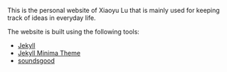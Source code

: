 This is the personal website of Xiaoyu Lu that is mainly used for keeping track of ideas in everyday life.

The website is built using the following tools:

- [Jekyll](https://jekyllrb.com/)
- [Jekyll Minima Theme](https://github.com/jekyll/minima)
- [soundsgood](https://soundsgood.co)